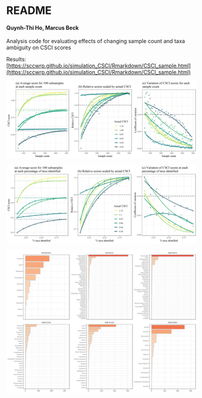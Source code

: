 # README

#### Quynh-Thi Ho, Marcus Beck

Analysis code for evaluating effects of changing sample count and taxa ambiguity on CSCI scores

Results: [https://sccwrp.github.io/simulation_CSCI/Rmarkdown/CSCI_sample.html](https://sccwrp.github.io/simulation_CSCI/Rmarkdown/CSCI_sample.html)

![](summary_results_effort.png)

![](summary_results_ambig.png)

![](siteabu.png)
